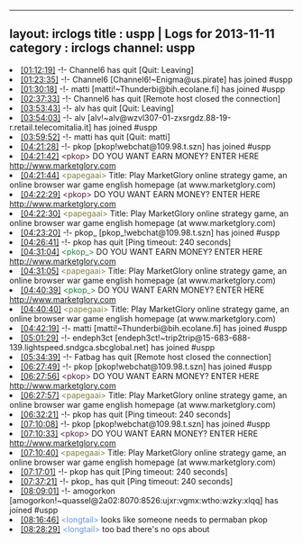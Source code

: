
---
layout: irclogs
title : uspp | Logs for 2013-11-11
category : irclogs
channel: uspp
---
<li class="logitem"><a href="#01:12:19" name="01:12:19" class="time">[01:12:19]</a> -!- <span class="quit">Channel6</span> has quit [Quit: Leaving] </li>
<li class="logitem"><a href="#01:23:35" name="01:23:35" class="time">[01:23:35]</a> -!- <span class="join">Channel6</span> [Channel6!~Enigma@us.pirate] has joined #uspp </li>
<li class="logitem"><a href="#01:30:18" name="01:30:18" class="time">[01:30:18]</a> -!- <span class="join">matti</span> [matti!~Thunderbi@bih.ecolane.fi] has joined #uspp </li>
<li class="logitem"><a href="#02:37:33" name="02:37:33" class="time">[02:37:33]</a> -!- <span class="quit">Channel6</span> has quit [Remote host closed the connection] </li>
<li class="logitem"><a href="#03:53:43" name="03:53:43" class="time">[03:53:43]</a> -!- <span class="quit">alv</span> has quit [Quit: Leaving] </li>
<li class="logitem"><a href="#03:54:03" name="03:54:03" class="time">[03:54:03]</a> -!- <span class="join">alv</span> [alv!~alv@wzvl307-01-zxsrgdz.88-19-r.retail.telecomitalia.it] has joined #uspp </li>
<li class="logitem"><a href="#03:59:52" name="03:59:52" class="time">[03:59:52]</a> -!- <span class="quit">matti</span> has quit [Quit: matti] </li>
<li class="logitem"><a href="#04:21:28" name="04:21:28" class="time">[04:21:28]</a> -!- <span class="join">pkop</span> [pkop!webchat@109.98.t.szn] has joined #uspp </li>
<li class="logitem"><a href="#04:21:42" name="04:21:42" class="time">[04:21:42]</a> <span class="person" style="color:#51213a">&lt;pkop&gt;</span> DO YOU WANT EARN MONEY? ENTER HERE  <a href="http://www.marketglory.com/strategygame/luciyan06" target="_blank">http://www.marketglory.com</a> </li>
<li class="logitem"><a href="#04:21:44" name="04:21:44" class="time">[04:21:44]</a> <span class="person" style="color:#817e41">&lt;papegaai&gt;</span> Title: Play MarketGlory online strategy game, an online browser war game english homepage (at www.marketglory.com) </li>
<li class="logitem"><a href="#04:22:29" name="04:22:29" class="time">[04:22:29]</a> <span class="person" style="color:#51213a">&lt;pkop&gt;</span> DO YOU WANT EARN MONEY? ENTER HERE  <a href="http://www.marketglory.com/strategygame/luciyan06" target="_blank">http://www.marketglory.com</a> </li>
<li class="logitem"><a href="#04:22:30" name="04:22:30" class="time">[04:22:30]</a> <span class="person" style="color:#817e41">&lt;papegaai&gt;</span> Title: Play MarketGlory online strategy game, an online browser war game english homepage (at www.marketglory.com) </li>
<li class="logitem"><a href="#04:23:20" name="04:23:20" class="time">[04:23:20]</a> -!- <span class="join">pkop_</span> [pkop_!webchat@109.98.t.szn] has joined #uspp </li>
<li class="logitem"><a href="#04:26:41" name="04:26:41" class="time">[04:26:41]</a> -!- <span class="quit">pkop</span> has quit [Ping timeout: 240 seconds] </li>
<li class="logitem"><a href="#04:31:04" name="04:31:04" class="time">[04:31:04]</a> <span class="person" style="color:#207c3c">&lt;pkop_&gt;</span> DO YOU WANT EARN MONEY? ENTER HERE  <a href="http://www.marketglory.com/strategygame/luciyan06" target="_blank">http://www.marketglory.com</a> </li>
<li class="logitem"><a href="#04:31:05" name="04:31:05" class="time">[04:31:05]</a> <span class="person" style="color:#817e41">&lt;papegaai&gt;</span> Title: Play MarketGlory online strategy game, an online browser war game english homepage (at www.marketglory.com) </li>
<li class="logitem"><a href="#04:40:39" name="04:40:39" class="time">[04:40:39]</a> <span class="person" style="color:#207c3c">&lt;pkop_&gt;</span> DO YOU WANT EARN MONEY? ENTER HERE  <a href="http://www.marketglory.com/strategygame/luciyan06" target="_blank">http://www.marketglory.com</a> </li>
<li class="logitem"><a href="#04:40:40" name="04:40:40" class="time">[04:40:40]</a> <span class="person" style="color:#817e41">&lt;papegaai&gt;</span> Title: Play MarketGlory online strategy game, an online browser war game english homepage (at www.marketglory.com) </li>
<li class="logitem"><a href="#04:42:19" name="04:42:19" class="time">[04:42:19]</a> -!- <span class="join">matti</span> [matti!~Thunderbi@bih.ecolane.fi] has joined #uspp </li>
<li class="logitem"><a href="#05:01:29" name="05:01:29" class="time">[05:01:29]</a> -!- <span class="join">endeph3ct</span> [endeph3ct!~trip2trip@15-683-688-139.lightspeed.sndgca.sbcglobal.net] has joined #uspp </li>
<li class="logitem"><a href="#05:34:39" name="05:34:39" class="time">[05:34:39]</a> -!- <span class="quit">Fatbag</span> has quit [Remote host closed the connection] </li>
<li class="logitem"><a href="#06:27:49" name="06:27:49" class="time">[06:27:49]</a> -!- <span class="join">pkop</span> [pkop!webchat@109.98.t.szn] has joined #uspp </li>
<li class="logitem"><a href="#06:27:56" name="06:27:56" class="time">[06:27:56]</a> <span class="person" style="color:#51213a">&lt;pkop&gt;</span> DO YOU WANT EARN MONEY? ENTER HERE  <a href="http://www.marketglory.com/strategygame/luciyan06" target="_blank">http://www.marketglory.com</a> </li>
<li class="logitem"><a href="#06:27:57" name="06:27:57" class="time">[06:27:57]</a> <span class="person" style="color:#817e41">&lt;papegaai&gt;</span> Title: Play MarketGlory online strategy game, an online browser war game english homepage (at www.marketglory.com) </li>
<li class="logitem"><a href="#06:32:21" name="06:32:21" class="time">[06:32:21]</a> -!- <span class="quit">pkop</span> has quit [Ping timeout: 240 seconds] </li>
<li class="logitem"><a href="#07:10:08" name="07:10:08" class="time">[07:10:08]</a> -!- <span class="join">pkop</span> [pkop!webchat@109.98.t.szn] has joined #uspp </li>
<li class="logitem"><a href="#07:10:33" name="07:10:33" class="time">[07:10:33]</a> <span class="person" style="color:#51213a">&lt;pkop&gt;</span> DO YOU WANT EARN MONEY? ENTER HERE  <a href="http://www.marketglory.com/strategygame/luciyan06" target="_blank">http://www.marketglory.com</a> </li>
<li class="logitem"><a href="#07:10:40" name="07:10:40" class="time">[07:10:40]</a> <span class="person" style="color:#817e41">&lt;papegaai&gt;</span> Title: Play MarketGlory online strategy game, an online browser war game english homepage (at www.marketglory.com) </li>
<li class="logitem"><a href="#07:17:01" name="07:17:01" class="time">[07:17:01]</a> -!- <span class="quit">pkop</span> has quit [Ping timeout: 240 seconds] </li>
<li class="logitem"><a href="#07:37:21" name="07:37:21" class="time">[07:37:21]</a> -!- <span class="quit">pkop_</span> has quit [Ping timeout: 240 seconds] </li>
<li class="logitem"><a href="#08:09:01" name="08:09:01" class="time">[08:09:01]</a> -!- <span class="join">amogorkon</span> [amogorkon!~quassel@2a02:8070:8526:ujxr:vgmx:wtho:wzky:xlqq] has joined #uspp </li>
<li class="logitem"><a href="#08:16:46" name="08:16:46" class="time">[08:16:46]</a> <span class="person" style="color:#6494e1">&lt;longtail&gt;</span> looks like someone needs to permaban pkop </li>
<li class="logitem"><a href="#08:28:29" name="08:28:29" class="time">[08:28:29]</a> <span class="person" style="color:#6494e1">&lt;longtail&gt;</span> too bad there's no ops about </li>



